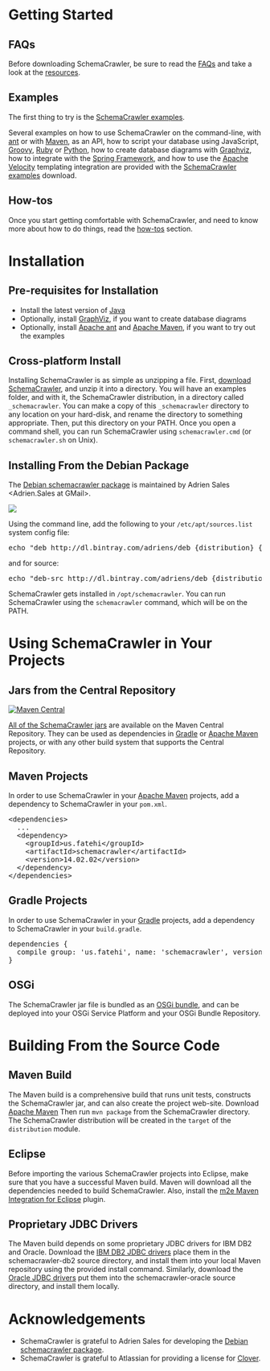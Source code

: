 # Getting Started

## FAQs
Before downloading SchemaCrawler, be sure to read the [FAQs] and take a look at the [resources].

## Examples
The first thing to try is the [SchemaCrawler examples].

Several examples on how to use SchemaCrawler on the command-line, with [ant] or with [Maven], 
as an API, how to script your database using JavaScript, [Groovy],
[Ruby] or [Python], how to create database diagrams with [Graphviz], how to integrate with the 
[Spring Framework], and how to use the [Apache Velocity] templating integration are provided with the 
[SchemaCrawler examples] download.

## How-tos
Once you start getting comfortable with SchemaCrawler, and need to know more about how to do things, 
read the [how-tos] section.

# Installation

## Pre-requisites for Installation

- Install the latest version of [Java](https://www.java.com/)
- Optionally, install [GraphViz](http://www.graphviz.org/), if you want to create database diagrams
- Optionally, install [Apache ant](http://ant.apache.org/) and [Apache Maven](http://maven.apache.org/), 
  if you want to try out the examples

## Cross-platform Install
Installing SchemaCrawler is as simple as unzipping a file. First, 
[download SchemaCrawler](http://github.com/sualeh/SchemaCrawler/releases/),
and unzip it into a directory. You will have an examples folder, and with it, the SchemaCrawler
distribution, in a directory called `_schemacrawler`. You can make a copy of this `_schemacrawler`
directory to any location on your hard-disk, and rename the directory to something appropriate.
Then, put this directory on your PATH. Once you open a command shell, you can run SchemaCrawler
using `schemacrawler.cmd` (or `schemacrawler.sh` on Unix).

## Installing From the Debian Package
The [Debian schemacrawler package] is maintained by
Adrien Sales <Adrien.Sales at GMail>.

<a href="https://bintray.com/adriens/deb/schemacrawler/_latestVersion">
<img src="https://api.bintray.com/packages/adriens/deb/schemacrawler/images/download.svg" /></a>

Using the command line, add the following to your `/etc/apt/sources.list` system config file: 
<div class="source"><pre>
echo "deb http://dl.bintray.com/adriens/deb {distribution} {components}" | sudo tee -a /etc/apt/sources.list 
</pre></div>
and for source:
<div class="source"><pre>
echo "deb-src http://dl.bintray.com/adriens/deb {distribution} {components}" | sudo tee -a /etc/apt/sources.list
</pre></div>

SchemaCrawler gets installed in `/opt/schemacrawler`.
You can run SchemaCrawler using the `schemacrawler` command, which will be on the PATH.

# Using SchemaCrawler in Your Projects

## Jars from the Central Repository

[![Maven Central](https://maven-badges.herokuapp.com/maven-central/us.fatehi/schemacrawler/badge.svg)](http://search.maven.org/#search%7Cga%7C1%7Cg%3Aus.fatehi%20a%3Aschemacrawler*)

[All of the SchemaCrawler jars](http://search.maven.org/#search%7Cga%7C1%7Cg%3Aus.fatehi%20a%3Aschemacrawler*) 
are available on the Maven Central Repository. 
They can be used as dependencies in [Gradle](https://gradle.org/) or [Apache Maven] projects, or with any other
build system that supports the Central Repository.

## Maven Projects
In order to use SchemaCrawler in your [Apache Maven] projects, add a dependency to SchemaCrawler in your `pom.xml`.

<div class="source"><pre>
&lt;dependencies&gt;
  ...
  &lt;dependency&gt;
    &lt;groupId&gt;us.fatehi&lt;/groupId&gt;
    &lt;artifactId&gt;schemacrawler&lt;/artifactId&gt;
    &lt;version&gt;14.02.02&lt;/version&gt;
  &lt;/dependency&gt;
&lt;/dependencies&gt;
</pre></div>

## Gradle Projects
In order to use SchemaCrawler in your [Gradle](https://gradle.org/) projects, add a dependency to SchemaCrawler in your `build.gradle`.

<div class="source"><pre>
dependencies {
  compile group: 'us.fatehi', name: 'schemacrawler', version: '14.02.02'
}
</pre></div>

## OSGi
The SchemaCrawler jar file is bundled as an [OSGi bundle], and can be deployed into your OSGi Service Platform 
and your OSGi Bundle Repository.

# Building From the Source Code

## Maven Build
The Maven build is a comprehensive build that runs unit tests, constructs the SchemaCrawler jar, and can 
also create the project web-site. Download [Apache Maven] Then run `mvn package` from the SchemaCrawler directory. 
The SchemaCrawler distribution will be created in the `target` of the `distribution` module.		

## Eclipse
Before importing the various SchemaCrawler projects into Eclipse, make sure that you have a successful 
Maven build. Maven will download all the dependencies needed to build SchemaCrawler. Also, install the 
[m2e Maven Integration for Eclipse] plugin.

## Proprietary JDBC Drivers
The Maven build depends on some proprietary JDBC drivers for IBM DB2 and Oracle. Download the [IBM DB2 JDBC drivers] 
place them in the schemacrawler-db2 source directory, and install them into your local Maven repository using 
the provided install command. Similarly, download the [Oracle JDBC drivers] put them into the schemacrawler-oracle 
source directory, and install them locally.

# Acknowledgements

- SchemaCrawler is grateful to Adrien Sales for developing the [Debian schemacrawler package].
- SchemaCrawler is grateful to Atlassian for providing a license for [Clover].

[Debian schemacrawler package]: http://github.com/adriens/schemacrawler-deb
[FAQs]: faq.html
[resources]: resources.html
[SchemaCrawler examples]: http://github.com/sualeh/SchemaCrawler/releases/
[ant]: http://ant.apache.org/
[Maven]: http://maven.apache.org/
[Groovy]: http://groovy.codehaus.org/
[Ruby]: http://www.ruby-lang.org/en/
[Python]: http://www.python.org/
[Graphviz]: http://www.graphviz.org/
[Spring Framework]: http://www.springsource.org/spring-framework
[Apache Velocity]: http://velocity.apache.org/
[SchemaCrawler examples]: http://github.com/sualeh/SchemaCrawler/releases/
[Apache Maven]: http://maven.apache.org/
[OSGi bundle]: http://en.wikipedia.org/wiki/OSGi#Bundles
[m2e Maven Integration for Eclipse]: http://eclipse.org/m2e/
[IBM DB2 JDBC drivers]: http://www-306.ibm.com/software/data/db2/express/download.html
[Oracle JDBC drivers]: http://www.oracle.com/technetwork/database/enterprise-edition/jdbc-112010-090769.html
[Clover]: http://www.atlassian.com/software/clover/
[how-tos]: how-to.html
